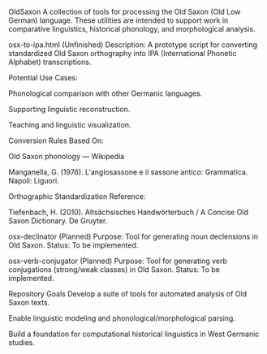 OldSaxon
A collection of tools for processing the Old Saxon (Old Low German) language. These utilities are intended to support work in comparative linguistics, historical phonology, and morphological analysis.

osx-to-ipa.html (Unfinished)
Description:
A prototype script for converting standardized Old Saxon orthography into IPA (International Phonetic Alphabet) transcriptions.

Potential Use Cases:

Phonological comparison with other Germanic languages.

Supporting linguistic reconstruction.

Teaching and linguistic visualization.

Conversion Rules Based On:

Old Saxon phonology — Wikipedia

Manganella, G. (1976). L'anglosassone e il sassone antico: Grammatica. Napoli: Liguori.

Orthographic Standardization Reference:

Tiefenbach, H. (2010). Altsächsisches Handwörterbuch / A Concise Old Saxon Dictionary. De Gruyter.

osx-declinator (Planned)
Purpose:
Tool for generating noun declensions in Old Saxon.
Status: To be implemented.

osx-verb-conjugator (Planned)
Purpose:
Tool for generating verb conjugations (strong/weak classes) in Old Saxon.
Status: To be implemented.

Repository Goals
Develop a suite of tools for automated analysis of Old Saxon texts.

Enable linguistic modeling and phonological/morphological parsing.

Build a foundation for computational historical linguistics in West Germanic studies.

